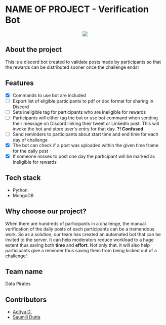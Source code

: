 # NAME OF PROJECT - Verification Bot

<div align="center">
<img src="https://github.com/adi271001/Scaler-Hackathon-Adityad-SaumiliDutta-DatatPirates/assets/116259393/d31ab67d-f44d-4654-ab3f-2f8039d36a62">
</div>

## About the project
This is a discord bot created to validate posts made by participants so that the rewards can be distributed sooner once the challenge ends!

## Features

- [x] Commands to use bot are included
- [ ] Export list of eligible participants to pdf or doc format for sharing in Discord
- [ ] Sets ineligible tag for participants who are ineligible for rewards
- [ ] Participants will either tag the bot or use bot command when sending their message on Discord linking their tweet or LinkedIn post. This will invoke the bot and store user's entry for that day. **?! Confused**
- [ ] Send reminders to participants about start time and end time for each day of challenge
- [x] The bot can check if a post was uploaded within the given time frame for the daily post
- [x] If someone misses to post one day the participant will be marked as ineligible for rewards

## Tech stack

- Python
- MongoDB

## Why choose our project?

When there are hundreds of participants in a challenge, the manual verification of the daily posts of each participants can be a tremendous work. So as a solution, our team has created an automated bot that can be invited to the server. It can help moderators reduce workload to a huge extent thus saving both **time** and **effort**. Not only that, it will also help participants give a reminder thus saving them from being kicked out of a challenge!

## Team name

Data Pirates

## Contributors

- [Aditya D.](https://github.com/adi271001)
- [Saumili Dutta](https://github.com/aumii01codes)
